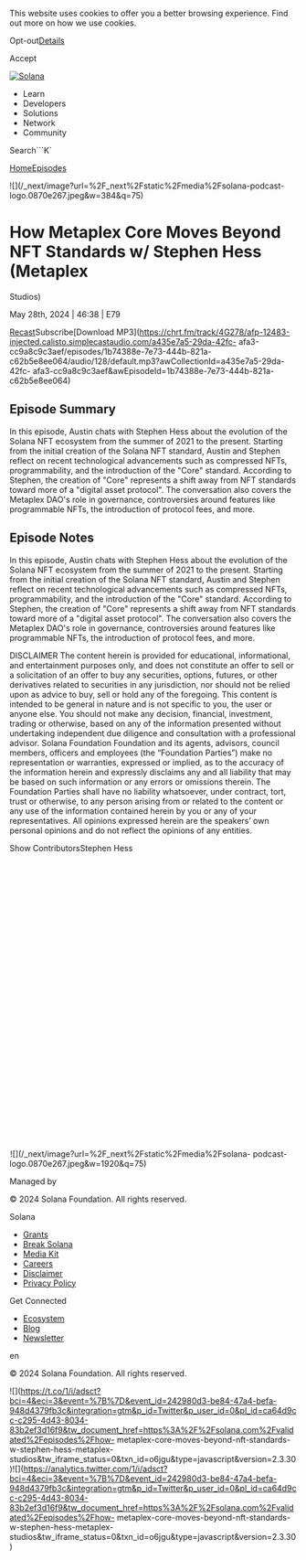 This website uses cookies to offer you a better browsing experience. Find out
more on how we use cookies.

Opt-out[Details](/privacy-policy#collection-of-information)

Accept

[![Solana](/_next/static/media/logotype.e4df684f.svg)](/)

  * Learn
  * Developers
  * Solutions
  * Network
  * Community

Search```K`

[Home](/validated)[Episodes](/validated/episodes)

[](https://feeds.simplecast.com/W1NI2v3Z)[](/twitter)

![](/_next/image?url=%2F_next%2Fstatic%2Fmedia%2Fsolana-podcast-
logo.0870e267.jpeg&w=384&q=75)

# How Metaplex Core Moves Beyond NFT Standards w/ Stephen Hess (Metaplex
Studios)

May 28th, 2024 | 46:38 | E79

[Recast](https://recast.simplecast.com/1b74388e-7e73-444b-821a-c62b5e8ee064)Subscribe[Download
MP3](https://chrt.fm/track/4G278/afp-12483-injected.calisto.simplecastaudio.com/a435e7a5-29da-42fc-
afa3-cc9a8c9c3aef/episodes/1b74388e-7e73-444b-821a-c62b5e8ee064/audio/128/default.mp3?awCollectionId=a435e7a5-29da-42fc-
afa3-cc9a8c9c3aef&awEpisodeId=1b74388e-7e73-444b-821a-c62b5e8ee064)

## Episode Summary

In this episode, Austin chats with Stephen Hess about the evolution of the
Solana NFT ecosystem from the summer of 2021 to the present. Starting from the
initial creation of the Solana NFT standard, Austin and Stephen reflect on
recent technological advancements such as compressed NFTs, programmability,
and the introduction of the "Core" standard. According to Stephen, the
creation of "Core" represents a shift away from NFT standards toward more of a
"digital asset protocol". The conversation also covers the Metaplex DAO's role
in governance, controversies around features like programmable NFTs, the
introduction of protocol fees, and more.

## Episode Notes

In this episode, Austin chats with Stephen Hess about the evolution of the
Solana NFT ecosystem from the summer of 2021 to the present. Starting from the
initial creation of the Solana NFT standard, Austin and Stephen reflect on
recent technological advancements such as compressed NFTs, programmability,
and the introduction of the "Core" standard. According to Stephen, the
creation of "Core" represents a shift away from NFT standards toward more of a
"digital asset protocol". The conversation also covers the Metaplex DAO's role
in governance, controversies around features like programmable NFTs, the
introduction of protocol fees, and more.

DISCLAIMER The content herein is provided for educational, informational, and
entertainment purposes only, and does not constitute an offer to sell or a
solicitation of an offer to buy any securities, options, futures, or other
derivatives related to securities in any jurisdiction, nor should not be
relied upon as advice to buy, sell or hold any of the foregoing. This content
is intended to be general in nature and is not specific to you, the user or
anyone else. You should not make any decision, financial, investment, trading
or otherwise, based on any of the information presented without undertaking
independent due diligence and consultation with a professional advisor. Solana
Foundation Foundation and its agents, advisors, council members, officers and
employees (the “Foundation Parties”) make no representation or warranties,
expressed or implied, as to the accuracy of the information herein and
expressly disclaims any and all liability that may be based on such
information or any errors or omissions therein. The Foundation Parties shall
have no liability whatsoever, under contract, tort, trust or otherwise, to any
person arising from or related to the content or any use of the information
contained herein by you or any of your representatives. All opinions expressed
herein are the speakers’ own personal opinions and do not reflect the opinions
of any entities.

Show ContributorsStephen Hess

![](data:image/svg+xml,%3csvg%20xmlns=%27http://www.w3.org/2000/svg%27%20version=%271.1%27%20width=%27640%27%20height=%27640%27/%3e)![](data:image/gif;base64,R0lGODlhAQABAIAAAAAAAP///yH5BAEAAAAALAAAAAABAAEAAAIBRAA7)![](/_next/image?url=%2F_next%2Fstatic%2Fmedia%2Fsolana-
podcast-logo.0870e267.jpeg&w=1920&q=75)

Managed by

[](/)

[](/youtube)[](/twitter)[](/discord)[](/reddit)[](/github)[](/telegram)

© 2024 Solana Foundation. All rights reserved.

Solana

  * [Grants](https://solana.org/grants)
  * [Break Solana](https://break.solana.com/)
  * [Media Kit](/branding)
  * [Careers](https://jobs.solana.com/)
  * [Disclaimer](/tos)
  * [Privacy Policy](/privacy-policy)

Get Connected

  * [Ecosystem](/ecosystem)
  * [Blog](/news)
  * [Newsletter](/newsletter)

en

© 2024 Solana Foundation. All rights reserved.

![](https://t.co/1/i/adsct?bci=4&eci=3&event=%7B%7D&event_id=242980d3-be84-47a4-befa-948d4379fb3c&integration=gtm&p_id=Twitter&p_user_id=0&pl_id=ca64d9cc-c295-4d43-8034-83b2ef3d16f9&tw_document_href=https%3A%2F%2Fsolana.com%2Fvalidated%2Fepisodes%2Fhow-
metaplex-core-moves-beyond-nft-standards-w-stephen-hess-metaplex-
studios&tw_iframe_status=0&txn_id=o6jgu&type=javascript&version=2.3.30)![](https://analytics.twitter.com/1/i/adsct?bci=4&eci=3&event=%7B%7D&event_id=242980d3-be84-47a4-befa-948d4379fb3c&integration=gtm&p_id=Twitter&p_user_id=0&pl_id=ca64d9cc-c295-4d43-8034-83b2ef3d16f9&tw_document_href=https%3A%2F%2Fsolana.com%2Fvalidated%2Fepisodes%2Fhow-
metaplex-core-moves-beyond-nft-standards-w-stephen-hess-metaplex-
studios&tw_iframe_status=0&txn_id=o6jgu&type=javascript&version=2.3.30)

